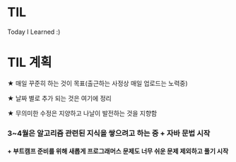 # TIL
Today I Learned :) 



# TIL 계획
★ 매일 꾸준히 하는 것이 목표(출근하는 사정상 매일 업로드는 노력중)

★ 날짜 별로 추가 되는 것은 여기에 정리

★ 무의미한 수정은 지양하고 나날이 발전하는 것을 지향함

### 3~4월은 알고리즘 관련된 지식을 쌓으려고 하는 중 + 자바 문법 시작
#### + 부트캠프 준비를 위해 새롭게 프로그래머스 문제도 너무 쉬운 문제 제외하고 풀기 시작
